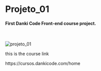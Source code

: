 # Projeto_01

<h4>First Danki Code Front-end course project.</h4>
</br>

![projeto_01](https://user-images.githubusercontent.com/69093389/91479380-b98d0300-e877-11ea-9902-86a365f7284f.gif)


<p>this is the course link</p>
https://cursos.dankicode.com/home

